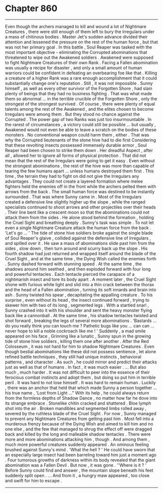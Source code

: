
# Chapter 860


---

Even though the archers managed to kill and wound a lot of Nightmare Creatures , there were still enough of them left to bury the Irregulars under a mass of chitinous bodies . Master Jet's sudden advance divided their attention and lessened the pressure on the rest of the human force , but that was not her primary goal .
In this battle , Soul Reaper was tasked with the most important objective - eliminating the Corrupted abominations that threatened to wipe out the Awakened soldiers .
Awakened were supposed to fight Nightmare Creatures of their own Rank . Facing a Fallen abomination was usually a recipe for disaster , and only a small amount of human warriors could be confident in defeating an overbearing foe like that . Killing a creature of a higher Rank was a rare enough accomplishment that it could substantially change one's reputation .
Still , it was not impossible . Sunny himself , as well as every other survivor of the Forgotten Shore , had slain plenty of beings that they had no business fighting . That was what made them so abnormal ... in the terrible crucible of the Forgotten Shore , only the strongest of the strongest survived . Of course , there were plenty of equal talents among the rest of the Awakened , and the elites chosen to become Irregulars were among them .
But they stood no chance against the Corrupted . The power gap of two Ranks was just too insurmountable . In the rarest of circumstances , a victory could still be possible ... but usually , Awakened would not even be able to leave a scratch on the bodies of these monsters . No conventional weapon could harm them , either .
That was why the Corrupted lieutenants of the stone hive had to die first Considering that these revolting insects possessed immensely durable armor , Soul Reaper had been chosen to strike them down . Her dreadful Aspect , after all , allowed her to ignore all forms of physical protection .
That did not mean that the rest of the Irregulars were going to get it easy . Even without the strongest abominations , the rest of the hive was more than capable of tearing the few humans apart ... unless humans destroyed them first .
This time , the terrain they had to fight on did not give the Irregulars any advantages . They could not create a layered formation where melee fighters held the enemies off in the front while the archers pelted them with arrows from the back . The small human force was destined to be instantly surrounded .
That was where Sunny came in .
Most of the Irregulars created a defensive line slightly higher up the slope , while the ranged specialists continued to shoot arrows and other projectiles over their heads . Their line bent like a crescent moon so that the abominations could not attack them from the sides . He alone stood behind the formation , holding the Cruel Sight and breathing deeply .
Sunny's task was simple . To not let even a single Nightmare Creature attack the human force from the back .
'Let's go ... '
The tide of stone hive soldiers broke against the single blade of Soul Reaper's glaive , collided against the defensive line of Irregulars , and spilled over it . He saw a mass of abominations slide past him from the sides , slow down , then turn around and scurry back up the slope .
His fourth shadow had just returned and wrapped itself around the blade of the Cruel Sight , and at the same time , the Dying Wish called the enemies forth .
Sunny dashed forward with stunning speed . At the same time , the shadows around him seethed , and then exploded forward with four long and powerful tentacles .
Each tentacle pierced the carapace of a nightmarish insect and tore its body apart . A moment later , the Cruel Sight shone with furious white light and slid into a thin crack between the thorax and the head of a Fallen abomination , turning its soft innards and brain into ash .
Sunny twisted his spear , decapitating the appalling creature . To his surprise , even without its head , the insect continued forward , trying to skewer him with two of its long , segmented legs .
With a startled snarl , Sunny crashed into it with his shoulder and sent the heavy monster flying back like a cannonball . At the same time , his shadow tentacles twisted and shot forward , breaking the legs of several more abominations .
'Bastards ... do you really think you can touch me ? Pathetic bugs like you ... can can ... never hope to kill a noble cockroach like me ! '
Suddenly , a mad smile appeared on his face ,
Grinning like a lunatic , Sunny spun in the growing tide of stone hive soldiers , killing them one after another . After the Red Colosseum , it was not hard for him to shadow Nightmare Creatures . Even though bestial abominations like these did not possess sentience , let alone refined battle techniques , they still had unique instincts , behavioral patterns , and character . As such , he could mirror and predict their attacks just as well as that of humans .
In fact , it was much easier .
... But also much , much harder . It was not difficult to peer into the essence of their ferocious combat instincts and adopt them , but doing so put him in terrible peril . It was hard to not lose himself . It was hard to remain human .
Luckily , there was an anchor that held that which made Sunny a person together ... his true name ,
'Lost from Light ..."
With its help , he could always return from the formless depths of Shadow Dance , no matter how far he dove into its strange embrace .
Stonelike chitin cracked and shattered . Bloe lymph shot into the air . Broken mandibles and segmented limbs rolled away , severed by the ruthless blade of the Cruel Sight .
For now , Sunny managed to prevent any Nightmare Creatures from getting past him . Most fell into a murderous frenzy because of the Dying Wish and aimed to kill him and no one else , and the few that managed to shrug the effect off were dragged back and killed by the long and malleable shadow tentacles .
There were more and more abominations attacking him , though .
And among them , much more powerful creatures suddenly appeared .
An ominous feeling brushed against Sunny's mind .
'What the hell ? '
He could have sworn that an especially large insect had been barreling toward him just a moment ago . Four tumorous growths of darkness within its body revealed that the giant abomination was a Fallen Devil .
But now , it was gone .
''Where is it ? '
Before Sunny could find and answer , the mountain slope beneath his feet suddenly split open .
... And from it , a hungry maw appeared , too close and swift for him to escape .

---

